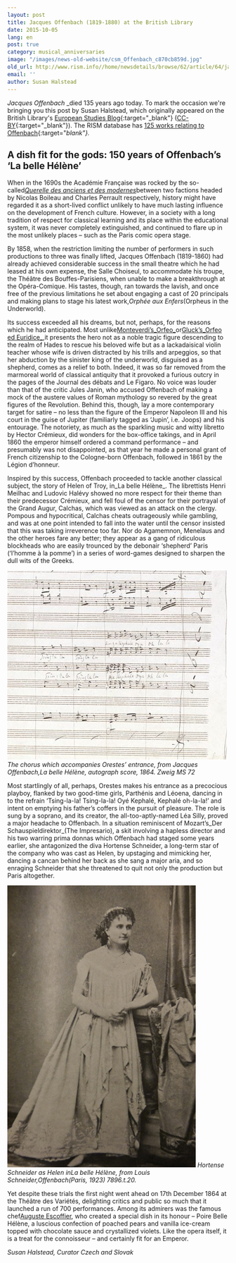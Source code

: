 ```yaml
---
layout: post
title: Jacques Offenbach (1819-1880) at the British Library
date: 2015-10-05
lang: en
post: true
category: musical_anniversaries
image: "/images/news-old-website/csm_Offenbach_c870cb859d.jpg"
old_url: http://www.rism.info//home/newsdetails/browse/62/article/64/jacques-offenbach-1819-1860-at-the-british-library.html
email: ''
author: Susan Halstead
---
```


_Jacques Offenbach_ _died 135 years ago today. To mark the occasion we're bringing you this post by Susan Halstead, which originally appeared on the British Library's [European Studies Blog](http://britishlibrary.typepad.co.uk/european/2014/12/a-dish-fit-for-the-gods.html){:target="_blank"} ([CC-BY](https://creativecommons.org/licenses/by/2.0/){:target="_blank"}). The RISM database has [125 works relating to Offenbach](https://opac.rism.info/search?View=rism&author=Jacques+Offenbach){:target="_blank"}._

## A dish fit for the gods: 150 years of Offenbach’s ‘La belle Hélène’


When in the 1690s the Académie Française was rocked by the so-called[_Querelle des anciens et des modernes_](http://en.wikipedia.org/wiki/Quarrel_of_the_Ancients_and_the_Moderns%20 "Querelle des anciens et des modernes")between two factions headed by Nicolas Boileau and Charles Perrault respectively, history might have regarded it as a short-lived conflict unlikely to have much lasting influence on the development of French culture. However, in a society with a long tradition of respect for classical learning and its place within the educational system, it was never completely extinguished, and continued to flare up in the most unlikely places – such as the Paris comic opera stage.

By 1858, when the restriction limiting the number of performers in such productions to three was finally lifted, Jacques Offenbach (1819-1860) had already achieved considerable success in the small theatre which he had leased at his own expense, the Salle Choiseul, to accommodate his troupe, the Théâtre des Bouffes-Parisiens, when unable to make a breakthrough at the Opéra-Comique. His tastes, though, ran towards the lavish, and once free of the previous limitations he set about engaging a cast of 20 principals and making plans to stage his latest work,_Orphée aux Enfers_(Orpheus in the Underworld).

Its success exceeded all his dreams, but not, perhaps, for the reasons which he had anticipated. Most unlike[Monteverdi’s_Orfeo_](http://en.wikipedia.org/wiki/L'Orfeo%20 "Monteverdi's Orfeo")or[Gluck’s_Orfeo ed Euridice_](http://www.naxosaudiobooks.com/558122.htm "Gluck, Orfeo ed Euridice"),it presents the hero not as a noble tragic figure descending to the realm of Hades to rescue his beloved wife but as a lackadaisical violin teacher whose wife is driven distracted by his trills and arpeggios, so that her abduction by the sinister king of the underworld, disguised as a shepherd, comes as a relief to both. Indeed, it was so far removed from the marmoreal world of classical antiquity that it provoked a furious outcry in the pages of the Journal des débats and Le Figaro. No voice was louder than that of the critic Jules Janin, who accused Offenbach of making a mock of the austere values of Roman mythology so revered by the great figures of the Revolution. Behind this, though, lay a more contemporary target for satire – no less than the figure of the Emperor Napoleon III and his court in the guise of Jupiter (familiarly tagged as ‘Jupin’, i.e. Joops) and his entourage. The notoriety, as much as the sparkling music and witty libretto by Hector Crémieux, did wonders for the box-office takings, and in April 1860 the emperor himself ordered a command performance – and presumably was not disappointed, as that year he made a personal grant of French citizenship to the Cologne-born Offenbach, followed in 1861 by the Légion d’honneur.

Inspired by this success, Offenbach proceeded to tackle another classical subject, the story of Helen of Troy, in_La belle Hélène_. The librettists Henri Meilhac and Ludovic Halévy showed no more respect for their theme than their predecessor Crémieux, and fell foul of the censor for their portrayal of the Grand Augur, Calchas, which was viewed as an attack on the clergy. Pompous and hypocritical, Calchas cheats outrageously while gambling, and was at one point intended to fall into the water until the censor insisted that this was taking irreverence too far. Nor do Agamemnon, Menelaus and the other heroes fare any better; they appear as a gang of ridiculous blockheads who are easily trounced by the debonair ‘shepherd’ Paris (‘l’homme à la pomme’) in a series of word-games designed to sharpen the dull wits of the Greeks.

![La belle Hélène](/resources-old-website/news/Offenbach_Zweig.jpg)
_The chorus which accompanies Orestes’ entrance, from Jacques Offenbach,La belle Hélène, autograph score, 1864. Zweig MS 72_

Most startlingly of all, perhaps, Orestes makes his entrance as a precocious playboy, flanked by two good-time girls, Parthénis and Léoena, dancing in to the refrain ‘Tsing-la-la! Tsing-la-la! Oyé Kephalé, Kephalé oh-la-la!’ and intent on emptying his father’s coffers in the pursuit of pleasure. The role is sung by a soprano, and its creator, the all-too-aptly-named Léa Silly, proved a major headache to Offenbach. In a situation reminiscent of Mozart’s_Der Schauspieldirektor_(The Impresario), a skit involving a hapless director and his two warring prima donnas which Offenbach had staged some years earlier, she antagonized the diva Hortense Schneider, a long-term star of the company who was cast as Helen, by upstaging and mimicking her, dancing a cancan behind her back as she sang a major aria, and so enraging Schneider that she threatened to quit not only the production but Paris altogether.


![Schneider](/resources-old-website/news/Offenbach_Schneider.jpg)
_Hortense Schneider as Helen inLa belle Hélène, from Louis Schneider,Offenbach(Paris, 1923) 7896.t.20._

Yet despite these trials the first night went ahead on 17th December 1864 at the Théâtre des Variétés, delighting critics and public so much that it launched a run of 700 performances. Among its admirers was the famous chef[Auguste Escoffier](http://www.escoffier-society.com/biography.php "Auguste Escoffier"), who created a special dish in its honour – Poire Belle Hélène, a luscious confection of poached pears and vanilla ice-cream topped with chocolate sauce and crystallized violets. Like the opera itself, it is a treat for the connoisseur – and certainly fit for an Emperor.

_Susan Halstead, Curator Czech and Slovak_

